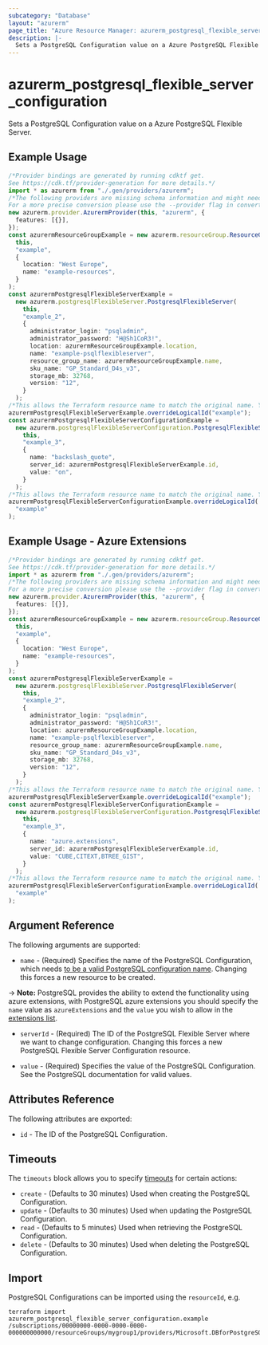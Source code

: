 ```yaml
---
subcategory: "Database"
layout: "azurerm"
page_title: "Azure Resource Manager: azurerm_postgresql_flexible_server_configuration"
description: |-
  Sets a PostgreSQL Configuration value on a Azure PostgreSQL Flexible Server.
---
```


# azurerm\_postgresql\_flexible\_server\_configuration

Sets a PostgreSQL Configuration value on a Azure PostgreSQL Flexible Server.

## Example Usage

```typescript
/*Provider bindings are generated by running cdktf get.
See https://cdk.tf/provider-generation for more details.*/
import * as azurerm from "./.gen/providers/azurerm";
/*The following providers are missing schema information and might need manual adjustments to synthesize correctly: azurerm.
For a more precise conversion please use the --provider flag in convert.*/
new azurerm.provider.AzurermProvider(this, "azurerm", {
  features: [{}],
});
const azurermResourceGroupExample = new azurerm.resourceGroup.ResourceGroup(
  this,
  "example",
  {
    location: "West Europe",
    name: "example-resources",
  }
);
const azurermPostgresqlFlexibleServerExample =
  new azurerm.postgresqlFlexibleServer.PostgresqlFlexibleServer(
    this,
    "example_2",
    {
      administrator_login: "psqladmin",
      administrator_password: "H@Sh1CoR3!",
      location: azurermResourceGroupExample.location,
      name: "example-psqlflexibleserver",
      resource_group_name: azurermResourceGroupExample.name,
      sku_name: "GP_Standard_D4s_v3",
      storage_mb: 32768,
      version: "12",
    }
  );
/*This allows the Terraform resource name to match the original name. You can remove the call if you don't need them to match.*/
azurermPostgresqlFlexibleServerExample.overrideLogicalId("example");
const azurermPostgresqlFlexibleServerConfigurationExample =
  new azurerm.postgresqlFlexibleServerConfiguration.PostgresqlFlexibleServerConfiguration(
    this,
    "example_3",
    {
      name: "backslash_quote",
      server_id: azurermPostgresqlFlexibleServerExample.id,
      value: "on",
    }
  );
/*This allows the Terraform resource name to match the original name. You can remove the call if you don't need them to match.*/
azurermPostgresqlFlexibleServerConfigurationExample.overrideLogicalId(
  "example"
);

```

## Example Usage - Azure Extensions

```typescript
/*Provider bindings are generated by running cdktf get.
See https://cdk.tf/provider-generation for more details.*/
import * as azurerm from "./.gen/providers/azurerm";
/*The following providers are missing schema information and might need manual adjustments to synthesize correctly: azurerm.
For a more precise conversion please use the --provider flag in convert.*/
new azurerm.provider.AzurermProvider(this, "azurerm", {
  features: [{}],
});
const azurermResourceGroupExample = new azurerm.resourceGroup.ResourceGroup(
  this,
  "example",
  {
    location: "West Europe",
    name: "example-resources",
  }
);
const azurermPostgresqlFlexibleServerExample =
  new azurerm.postgresqlFlexibleServer.PostgresqlFlexibleServer(
    this,
    "example_2",
    {
      administrator_login: "psqladmin",
      administrator_password: "H@Sh1CoR3!",
      location: azurermResourceGroupExample.location,
      name: "example-psqlflexibleserver",
      resource_group_name: azurermResourceGroupExample.name,
      sku_name: "GP_Standard_D4s_v3",
      storage_mb: 32768,
      version: "12",
    }
  );
/*This allows the Terraform resource name to match the original name. You can remove the call if you don't need them to match.*/
azurermPostgresqlFlexibleServerExample.overrideLogicalId("example");
const azurermPostgresqlFlexibleServerConfigurationExample =
  new azurerm.postgresqlFlexibleServerConfiguration.PostgresqlFlexibleServerConfiguration(
    this,
    "example_3",
    {
      name: "azure.extensions",
      server_id: azurermPostgresqlFlexibleServerExample.id,
      value: "CUBE,CITEXT,BTREE_GIST",
    }
  );
/*This allows the Terraform resource name to match the original name. You can remove the call if you don't need them to match.*/
azurermPostgresqlFlexibleServerConfigurationExample.overrideLogicalId(
  "example"
);

```

## Argument Reference

The following arguments are supported:

* `name` - (Required) Specifies the name of the PostgreSQL Configuration, which needs [to be a valid PostgreSQL configuration name](https://www.postgresql.org/docs/current/static/sql-syntax-lexical.html#SQL-SYNTAX-IDENTIFIER). Changing this forces a new resource to be created.

\-> **Note:** PostgreSQL provides the ability to extend the functionality using azure extensions, with PostgreSQL azure extensions you should specify the `name` value as `azureExtensions` and the `value` you wish to allow in the [extensions list](https://docs.microsoft.com/en-us/azure/postgresql/flexible-server/concepts-extensions?WT.mc_id=Portal-Microsoft_Azure_OSSDatabases#postgres-13-extensions).

*   `serverId` - (Required) The ID of the PostgreSQL Flexible Server where we want to change configuration. Changing this forces a new PostgreSQL Flexible Server Configuration resource.

*   `value` - (Required) Specifies the value of the PostgreSQL Configuration. See the PostgreSQL documentation for valid values.

## Attributes Reference

The following attributes are exported:

* `id` - The ID of the PostgreSQL Configuration.

## Timeouts

The `timeouts` block allows you to specify [timeouts](https://www.terraform.io/language/resources/syntax#operation-timeouts) for certain actions:

* `create` - (Defaults to 30 minutes) Used when creating the PostgreSQL Configuration.
* `update` - (Defaults to 30 minutes) Used when updating the PostgreSQL Configuration.
* `read` - (Defaults to 5 minutes) Used when retrieving the PostgreSQL Configuration.
* `delete` - (Defaults to 30 minutes) Used when deleting the PostgreSQL Configuration.

## Import

PostgreSQL Configurations can be imported using the `resourceId`, e.g.

```shell
terraform import azurerm_postgresql_flexible_server_configuration.example /subscriptions/00000000-0000-0000-0000-000000000000/resourceGroups/mygroup1/providers/Microsoft.DBforPostgreSQL/flexibleServers/server1/configurations/configuration1
```
